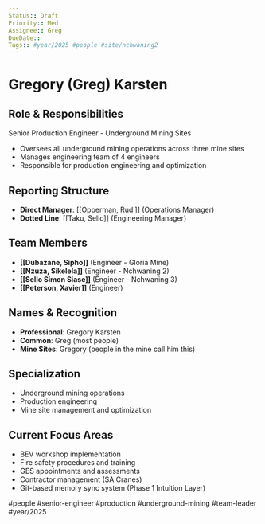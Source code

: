 ```yaml
---
Status:: Draft
Priority:: Med
Assignee:: Greg
DueDate:: 
Tags:: #year/2025 #people #site/nchwaning2
---
```


# Gregory (Greg) Karsten

## Role & Responsibilities
Senior Production Engineer - Underground Mining Sites
- Oversees all underground mining operations across three mine sites
- Manages engineering team of 4 engineers
- Responsible for production engineering and optimization

## Reporting Structure
- **Direct Manager**: [[Opperman, Rudi]] (Operations Manager)
- **Dotted Line**: [[Taku, Sello]] (Engineering Manager)

## Team Members
- **[[Dubazane, Sipho]]** (Engineer - Gloria Mine)
- **[[Nzuza, Sikelela]]** (Engineer - Nchwaning 2)
- **[[Sello Simon Siase]]** (Engineer - Nchwaning 3)
- **[[Peterson, Xavier]]** (Engineer)

## Names & Recognition
- **Professional**: Gregory Karsten
- **Common**: Greg (most people)
- **Mine Sites**: Gregory (people in the mine call him this)

## Specialization
- Underground mining operations
- Production engineering
- Mine site management and optimization

## Current Focus Areas
- BEV workshop implementation
- Fire safety procedures and training
- GES appointments and assessments
- Contractor management (SA Cranes)
- Git-based memory sync system (Phase 1 Intuition Layer)

#people #senior-engineer #production #underground-mining #team-leader #year/2025